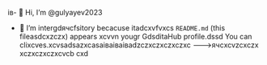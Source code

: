 ів- 👋 Hi, I’m @gulyayev2023
- 👀 I’m intergdячсfsitory becacuse itadcxvfvxcs `README.md` (this fileasdcxzczx) appears xcvvn yougr GdsditаHub profile.dssd
You can clixcves.xcvsadsazxcasаіваіваіваdzczxczxczxczxc
--->ячсxcvzcxczx
xczxczxczxcvcb
cxd
